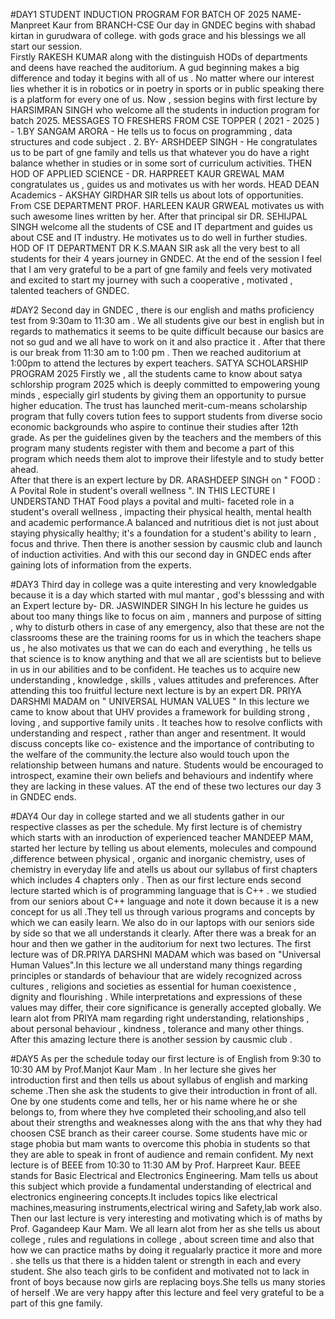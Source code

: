 #DAY1
                                                                       STUDENT INDUCTION PROGRAM FOR BATCH OF 2025
                                                                         NAME- Manpreet Kaur from BRANCH-CSE 
Our day in GNDEC begins with shabad kirtan in gurudwara of college. with gods grace and his blessings we all start our session.                                                                          
Firstly RAKESH KUMAR along with the distinguish HODs of departments and deens have reached the auditorium. 
A gud beginning makes a big difference and today it begins with all of us . No matter where our interest lies whether it is in robotics or in poetry in sports or in public speaking there is a platform for every one of us.
Now , session begins with first lecture by HARSIMRAN SINGH who welcome all the students in induction program for batch 2025.
MESSAGES TO FRESHERS FROM CSE TOPPER ( 2021 - 2025 ) - 1.BY SANGAM ARORA - He tells us to focus on programming , data structures and code subject .
2. BY- ARSHDEEP SINGH - He congratulates us to be part of gne family and tells us that whatever you do have a right balance whether in studies or in some sort of curriculum activities.
THEN HOD OF APPLIED SCIENCE - DR. HARPREET KAUR GREWAL MAM congratulates us , guides us and motivates us with her words.
HEAD DEAN Academics - AKSHAY GIRDHAR SIR tells us about lots of opportunities.
From CSE DEPARTMENT PROF. HARLEEN KAUR GRWEAL motivates us with such awesome lines written by her.
After that principal sir DR. SEHIJPAL SINGH welcome all the students of CSE and IT department and guides us about CSE and IT industry. He motivates us to do well in further studies.
HOD OF IT DEPARTMENT DR K.S.MAAN SIR ask all the very best to all students for their 4 years journey in GNDEC.
At the end of the session I feel that I am very grateful to be a part of gne family and feels very motivated and excited to start my journey with such a cooperative , motivated , talented teachers of GNDEC.

#DAY2
Second day in GNDEC , there is our english and maths proficiency test from 9:30am to 11:30 am . We all students give our best in english but in regards to mathematics it seems to be quite difficult because our basics are not so gud and we all have to work on it and also practice it . 
After that there is our break from 11:30 am to 1:00 pm .
Then we reached auditorium at 1:00pm to attend the lectures by expert teachers.
                                                                                      SATYA SCHOLARSHIP PROGRAM 2025
Firstly we , all the students came to know about satya schlorship program 2025 which is deeply committed to empowering young minds , especially girl students by giving them an opportunity to pursue higher education.
The trust has launched merit-cum-means scholarship program that fully covers tution fees to support students from diverse socio economic backgrounds who aspire to continue their studies after 12th grade. As per the guidelines given by the teachers and the members of this program many students register with them and become a part of this program which needs them alot to improve their lifestyle and to study better ahead.  
After that there is an expert lecture by DR. ARASHDEEP SINGH on
                                                                         " FOOD : A Povital Role in student's overall wellness ". 
 IN THIS LECTURE I UNDERSTAND THAT Food plays a povital and multi- faceted role in a student's overall wellness , impacting their physical health, mental health and academic performance.A balanced and nutritious
 diet is not just about staying physically healthy; it's a foundation for a student's ability to learn , focus and thrive.
 Then there is another session by causmic club and launch of induction activities.
 And with this our second day in GNDEC ends after gaining lots of information from the experts.

 #DAY3
 Third day in college was a quite interesting and very knowledgable because it is a day which started with mul mantar , god's blesssing and with an 
                                                                             Expert lecture by- DR. JASWINDER SINGH
In his lecture he guides us about too many things like to focus on aim , manners and purpose of sitting , why to disturb others in case of any emergency, also that these are not the classrooms these are the training rooms for us in which the teachers shape us , he also motivates us that we can do each and everything , he tells us that science is to know anything and that we all are scientists but to believe in us in our abilities and to be confident. He teaches us to acquire new understanding , knowledge , skills , values attitudes and preferences.
After attending this too fruitful lecture next lecture is by an expert DR. PRIYA DARSHMI MADAM on 
                                                                                       " UNIVERSAL HUMAN VALUES "
In this lecture we came to know about that UHV provides a framework for building strong , loving , and supportive family units . It teaches how to resolve conflicts with understanding and respect , rather than anger and resentment. It would discuss concepts like co- existence and the importance of contributing to the welfare of the community.the lecture also would touch upon the relationship between humans and nature.
Students would be encouraged to introspect, examine their own beliefs and behaviours and indentify where they are lacking in these values.
AT the end of these two lectures our day 3 in GNDEC ends.

#DAY4
Our day in college started and we all students gather in our respective classes as per the schedule.
My first lecture is of chemistry which starts with an inroduction of experienced teacher MANDEEP MAM, started her lecture by telling us about elements, molecules and compound ,difference between physical , organic and inorganic chemistry, uses of chemistry in everyday life and atells us about our syllabus of first chapters which includes 4 chapters only . 
Then as our first lecture ends second lecture started which is of programming language that is C++ . we studied from our seniors about C++ language and note it down because it is a new concept for us all .They tell us through various programs and concepts by which we can easily learn. We also do in our laptops with our seniors side by side so that we all understands it clearly.
After there was a break for an hour and then we gather in the auditorium for next two lectures.
The first lecture was of DR.PRIYA DARSHNI MADAM which was based on "Universal Human Values".In this lecture we all understand many things regarding principles or standards of behaviour that are widely recognized across cultures , religions and societies as essential for human coexistence , dignity and flourishing . While interpretations and expressions of these values may differ, their core significance is generally accepted globally. We learn alot from PRIYA mam regarding right understanding, relationships , about personal behaviour , kindness , tolerance and many other things.
After this amazing lecture there is another session by causmic club .  


 


#DAY5
As per the schedule today our first lecture is of English from 9:30 to 10:30 AM by Prof.Manjot Kaur Mam . In her lecture she gives her introduction first and then tells us about syllabus of english and marking scheme .Then she ask the students to give their introduction in front of all. One by one students come and tells, her or his name where he or she belongs to, from where they hve completed their schooling,and also tell about their strengths and weaknesses along with the ans that why they had choosen CSE branch as their career course. Some students have mic or stage phobia but mam wants to overcome this phobia in students so that they are able to speak in front of audience and remain confident.
My next lecture is of BEEE from 10:30 to 11:30 AM by Prof. Harpreet Kaur. BEEE stands for Basic Electrical and Electronics Engineering. Mam tells us about this subject which provide a fundamental understanding of electrical and electronics engineering concepts.It includes topics like electrical machines,measuring instruments,electrical wiring and Safety,lab work also.
Then our last lecture is very interesting and motivating which is of maths by Prof. Gagandeep Kaur Mam. We all learn alot from her as she tells us about college , rules and regulations in college , about screen time and also that how we can practice maths by doing it regualarly practice it more and more . she tells us that there is a hidden talent or strength in each and every student. She also teach girls to be confident and motivated not to lack in front of boys because now girls are replacing boys.She tells us many stories of herself .We are very happy after this lecture and feel very grateful to be a part of this gne family. 
























 
